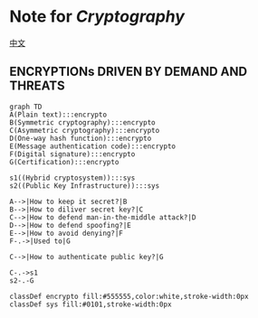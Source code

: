# Note for *Cryptography*

<a href='encrypto-note.html'>中文</a>

## ENCRYPTIONs DRIVEN BY DEMAND AND THREATS

```mermaid
graph TD
A(Plain text):::encrypto
B(Symmetric cryptography):::encrypto
C(Asymmetric cryptography):::encrypto
D(One-way hash function):::encrypto
E(Message authentication code):::encrypto
F(Digital signature):::encrypto
G(Certification):::encrypto

s1((Hybrid cryptosystem)):::sys
s2((Public Key Infrastructure)):::sys

A-->|How to keep it secret?|B
B-->|How to diliver secret key?|C
C-->|How to defend man-in-the-middle attack?|D
D-->|How to defend spoofing?|E
E-->|How to avoid denying?|F
F-.->|Used to|G

C-->|How to authenticate public key?|G

C-.->s1
s2-.-G

classDef encrypto fill:#555555,color:white,stroke-width:0px
classDef sys fill:#0101,stroke-width:0px
```

